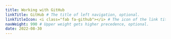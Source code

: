 ```yaml
---
title: Working with GitHub
linkTitle: GitHub # The title of left navigation, optional.
linkTitleIcon: <i class="fab fa-github"></i> # The icon of the link title, optional.
navWeight: 990 # Upper weight gets higher precedence, optional.
date: 2022-08-30
---
```

